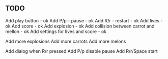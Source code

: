  ## TODO
Add play button - ok
Add P/p - pause - ok
Add R/r - restart - ok
Add lives - ok
Add score - ok
Add explosion - ok
Add collision between carrot and mellon - ok
Add settings for lives and score - ok

Add more explosions
Add more carrots
Add more melons

Add dialog when R/r pressed
Add P/p disable pause
Add R/r/Space start
